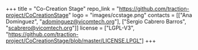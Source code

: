 +++
title = "Co-Creation Stage"
repo_link = "https://github.com/traction-project/CoCreationStage"
logo = "images/ccstage.png"
contacts = [["Ana Dominguez", "adominguez@vicomtech.org"], ["Sergio Cabrero Barros", "scabrero@vicomtech.org"]]
license = ["LGPL-V3", "https://github.com/traction-project/CoCreationStage/blob/master/LICENSE.LPGL"]
+++
